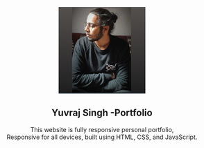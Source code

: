 <div align="center">
  
  <img src="./readme-images/me.png" alt="Alt Text" width="200" height="200" />

  <h2 align="center">Yuvraj Singh -Portfolio</h2>

  This website is fully responsive personal portfolio, <br />Responsive for all devices, built using HTML, CSS, and JavaScript.

</div>

